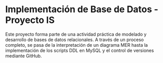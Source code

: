 # Implementación de Base de Datos - Proyecto IS

Este proyecto forma parte de una actividad práctica de modelado y desarrollo de bases de datos relacionales. A través de un proceso completo, se pasa de la interpretación de un diagrama MER hasta la implementación de los scripts DDL en MySQL y el control de versiones mediante GitHub.
